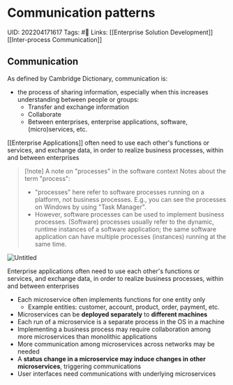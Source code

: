 # Communication patterns
UID: 202204171617
Tags: #🌱 
Links: [[Enterprise Solution Development]] [[Inter-process Communication]]

## Communication
As defined by Cambridge Dictionary, communication is:
- the process of sharing information, especially when this increases understanding between people or groups:
	- Transfer and exchange information
	- Collaborate
	- Between enterprises, enterprise applications, software, (micro)services, etc.

 [[Enterprise Applications]] often need to use each other's functions or services, and exchange data, in order to realize business processes, within and between enterprises
> [!note] A note on "processes" in the software context
> Notes about the term "process":
> - "processes" here refer to software processes running on a platform, not business processes. E.g., you can see the processes on Windows by using "Task Manager". 
> - However, software processes can be used to implement business processes. (Software) processes usually refer to the dynamic, runtime instances of a software application; the same software application can have multiple processes (instances) running at the same time.
> 

![Untitled](Enterprise%209aa48/Untitled.png)

Enterprise applications often need to use each other's functions or services, and exchange data, in order to realize business processes, within and between enterprises

- Each microservice often implements functions for one entity only
	- Example entities: customer, account, product, order, payment, etc.
- Microservices can be **deployed separately** to **different machines**
- Each run of a microservice is a separate process in the OS in a machine
- Implementing a business process may require collaboration among more microservices than monolithic applications
- More communication among microservices across networks may be needed
- A **status change in a microservice may induce changes in other microservices**, triggering communications
- User interfaces need communications with underlying microservices